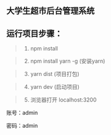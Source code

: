 ## 大学生超市后台管理系统

## 运行项目步骤：

  >1. npm install

  >2. npm install yarn -g  (安装yarn)

  >3. yarn dist (项目打包)

  >4. yarn dev  (启动项目)

  >5. 浏览器打开 localhost:3200

  账号：admin

  密码：admin



